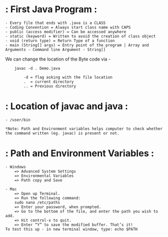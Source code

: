 # : First Java Program :

	- Every file that ends with .java is a CLASS
	- Coding Convention = Always start class name with CAPS
	- public (access modifier) = Can be accessed anywhere
	- static (keyword) = Written to avoid the creation of class object
	- void (return type) = Return Type of a function 
	- main (String[] args) = Entry point of the program | Array and Arguments - Command line Argument - String[]
  
  We can change the location of the Byte code via -
		
		javac -d . Demo.java
		
			-d = flag asking with the file location
			.  = current directory
			.. = Previous directory

# : Location of javac and java :

	- /user/bin

	*Note: Path and Environment variables helps computer to check whether the command written (eg. javac) is present or not.

# : Path and Environment Variables : 
	- Windows
		=> Advanced System Settings
		=> Environmental Variables
		=> Path copy and Save

	- Mac
		=> Open up Terminal.
		=> Run the following command:	
        sudo nano /etc/paths
		=> Enter your password, when prompted.
		=> Go to the bottom of the file, and enter the path you wish to add.
		=> Hit control-x to quit.
		=> Enter “Y” to save the modified buffer. That’s it!  
    To test this up - in new terminal window, type: echo $PATH
